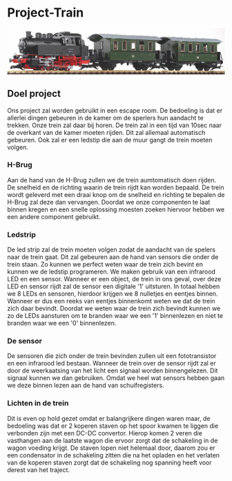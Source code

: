 # Project-Train 
![Trein](img/fototrein.jpg)
## Doel project
Ons project zal worden gebruikt in een escape room. 
De bedoeling is dat er allerlei dingen gebeuren in de kamer om de sperlers
hun aandacht te trekken. Onze trein zal daar bij horen.
De trein zal in een tijd van 10sec naar de overkant van de kamer 
moeten rijden. Dit zal allemaal automatisch gebeuren. 
Ook zal er een ledstip die aan de muur gangt de trein moeten volgen.

### H-Brug
Aan de hand van de H-Brug zullen we de trein aumtomatisch doen rijden. De snelheid
en de richting waarin de trein rijdt kan worden bepaald. De trein wordt geleverd met 
een draai knop om de snelheid en richting te bepalen de H-Brug zal deze dan vervangen.
Doordat we onze componenten te laat binnen kregen en een snelle oplossing moesten zoeken hiervoor
hebben we een andere component gebruikt. 

### Ledstrip
De led strip zal de trein moeten volgen zodat de aandacht
van de spelers naar de trein gaat. Dit zal gebeuren aan de hand van 
sensors die onder de trein staan. Zo kunnen we perfect weten waar de trein zich
bevint en kunnen we de ledstip programeren. We maken gebruik van een infrarood LED en een sensor. Wanneer er een object, de trein in ons geval, over deze LED en sensor rijdt zal de sensor een digitale '1' uitsturen.
In totaal hebben we 8 LEDs en sensoren, hierdoor krijgen we 8 nulletjes en eentjes binnen. Wanneer er dus een reeks van eentjes binnenkomt weten we dat de trein zich daar bevindt. Doordat we weten waar de trein zich bevindt 
kunnen we zo de LEDs aansturen om te branden waar we een '1' binnenlezen en niet te branden waar we een '0' binnenlezen.

### De sensor 
De sensoren die zich onder de trein bevinden zullen uit een fototransistor en
een infrarood led bestaan. Wanneer de trein over de sensor rijdt zal
er door de weerkaatsing van het licht een signaal worden binnengelezen. Dit signaal
kunnen we dan gebruiken. Omdat we heel wat sensors hebben gaan we deze binnen 
lezen aan de hand van schuifregisters.


### Lichten in de trein
Dit is even op hold gezet omdat er balangrijkere dingen waren maar, de bedoeling was dat
er 2 koperen staven op het spoor kwamen te liggen die verbonden zijn met een DC-DC convertor.
Hierop komen 2 veren die vasthangen aan de laatste wagon die ervoor zorgt dat de schakeling in de 
wagon voeding krijgt. De staven lopen niet helemaal door, daarom zou er een condensator in de schakeling 
zitten die na het opladen en het verlaten van de koperen staven zorgt dat de schakeling nog spanning heeft voor derest van het traject.



